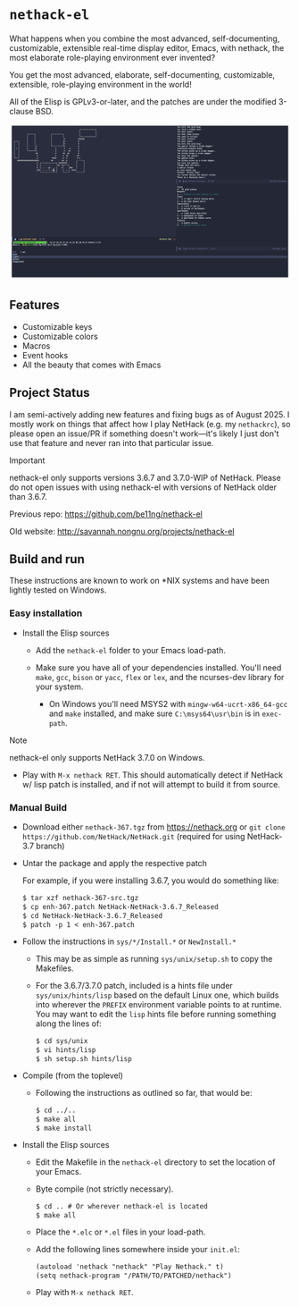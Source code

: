 # `nethack-el`

What happens when you combine the most advanced, self-documenting, customizable,
extensible real-time display editor, Emacs, with nethack, the most elaborate
role-playing environment ever invented?

You get the most advanced, elaborate, self-documenting, customizable,
extensible, role-playing environment in the world!

All of the Elisp is GPLv3-or-later, and the patches are under the modified 3-clause BSD.

![](./images/screenshot.png)

## Features

* Customizable keys
* Customizable colors
* Macros
* Event hooks
* All the beauty that comes with Emacs

## Project Status
I am semi-actively adding new features and fixing bugs as of August 2025.
I mostly work on things that affect how I play NetHack (e.g. my `nethackrc`), so please open an issue/PR if something doesn't work—it's likely I just don't use that feature and never ran into that particular issue.

> [!IMPORTANT]
> nethack-el only supports versions 3.6.7 and 3.7.0-WIP of NetHack.
> Please do not open issues with using nethack-el with versions of NetHack older than 3.6.7.


Previous repo: <https://github.com/be11ng/nethack-el>

Old website: <http://savannah.nongnu.org/projects/nethack-el>

## Build and run

These instructions are known to work on \*NIX systems and have been lightly tested on Windows.

### Easy installation

* Install the Elisp sources

  * Add the `nethack-el` folder to your Emacs load-path.

  * Make sure you have all of your dependencies installed.  You'll need `make`,
    `gcc`, `bison` or `yacc`, `flex` or `lex`, and the ncurses-dev library for
    your system.

    * On Windows you'll need MSYS2 with `mingw-w64-ucrt-x86_64-gcc` and `make` installed, and make sure `C:\msys64\usr\bin` is in `exec-path`.

> [!NOTE]
> nethack-el only supports NetHack 3.7.0 on Windows.

  * Play with `M-x nethack RET`. This should automatically detect if NetHack w/ lisp patch is installed, and if not will attempt to build it from source.

### Manual Build

* Download either `nethack-367.tgz` from <https://nethack.org> or `git clone https://github.com/NetHack/NetHack.git` (required for using NetHack-3.7 branch)

* Untar the package and apply the respective patch

  For example, if you were installing 3.6.7, you would do something like:

  ```
  $ tar xzf nethack-367-src.tgz
  $ cp enh-367.patch NetHack-NetHack-3.6.7_Released
  $ cd NetHack-NetHack-3.6.7_Released
  $ patch -p 1 < enh-367.patch
  ```

* Follow the instructions in `sys/*/Install.*` or `NewInstall.*`

  * This may be as simple as running `sys/unix/setup.sh` to copy the Makefiles.

  * For the 3.6.7/3.7.0 patch, included is a hints file under
    `sys/unix/hints/lisp` based on the default Linux one, which builds
    into wherever the `PREFIX` environment variable points to at runtime.  You
    may want to edit the `lisp` hints file before running something along
    the lines of:

    ```
    $ cd sys/unix
    $ vi hints/lisp
    $ sh setup.sh hints/lisp
    ```

* Compile (from the toplevel)

  * Following the instructions as outlined so far, that would be:

    ```
    $ cd ../..
    $ make all
    $ make install
    ```

* Install the Elisp sources

  * Edit the Makefile in the `nethack-el` directory to set the location of your
    Emacs.

  * Byte compile (not strictly necessary).

    ```
    $ cd .. # Or wherever nethack-el is located
    $ make all
    ```

  * Place the `*.elc` or `*.el` files in your load-path.

  * Add the following lines somewhere inside your `init.el`:

    ```elisp
    (autoload 'nethack "nethack" "Play Nethack." t)
    (setq nethack-program "/PATH/TO/PATCHED/nethack")
    ```

  * Play with `M-x nethack RET`.
